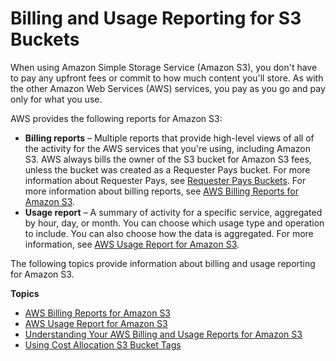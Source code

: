 # Billing and Usage Reporting for S3 Buckets<a name="BucketBilling"></a>

When using Amazon Simple Storage Service \(Amazon S3\), you don't have to pay any upfront fees or commit to how much content you'll store\. As with the other Amazon Web Services \(AWS\) services, you pay as you go and pay only for what you use\.

AWS provides the following reports for Amazon S3:
+ **Billing reports** – Multiple reports that provide high\-level views of all of the activity for the AWS services that you're using, including Amazon S3\. AWS always bills the owner of the S3 bucket for Amazon S3 fees, unless the bucket was created as a Requester Pays bucket\. For more information about Requester Pays, see [Requester Pays Buckets](RequesterPaysBuckets.md)\. For more information about billing reports, see [AWS Billing Reports for Amazon S3](aws-billing-reports.md)\.
+ **Usage report** – A summary of activity for a specific service, aggregated by hour, day, or month\. You can choose which usage type and operation to include\. You can also choose how the data is aggregated\. For more information, see [AWS Usage Report for Amazon S3](aws-usage-report.md)\.

The following topics provide information about billing and usage reporting for Amazon S3\.

**Topics**
+ [AWS Billing Reports for Amazon S3](aws-billing-reports.md)
+ [AWS Usage Report for Amazon S3](aws-usage-report.md)
+ [Understanding Your AWS Billing and Usage Reports for Amazon S3](aws-usage-report-understand.md)
+ [Using Cost Allocation S3 Bucket Tags](CostAllocTagging.md)